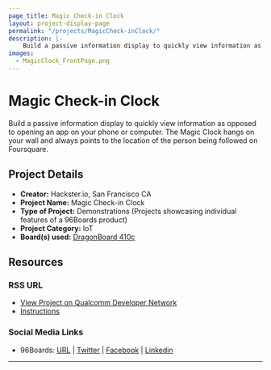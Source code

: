 ```yaml
---
page_title: Magic Check-in Clock
layout: project-display-page
permalink: "/projects/MagicCheck-inClock/"
description: |-
    Build a passive information display to quickly view information as opposed to opening an app on your phone or computer. The Magic Clock hangs on your wall and always points to the location of the person being followed on Foursquare.
images:
  - MagicClock_FrontPage.png
---
```

# Magic Check-in Clock

Build a passive information display to quickly view information as opposed to opening an app on your phone or computer. The Magic Clock hangs on your wall and always points to the location of the person being followed on Foursquare.

## Project Details

- **Creator:** Hackster.io, San Francisco CA
- **Project Name:** Magic Check-in Clock
- **Type of Project:** Demonstrations (Projects showcasing individual features of a 96Boards product)
- **Project Category:** IoT
- **Board(s) used:** [DragonBoard 410c](http://www._96boards.org/product/dragonboard410c/)

## Resources

### RSS URL

- [View Project on Qualcomm Developer Network](https://developer.qualcomm.com/project/magic-check-clock)
- [Instructions](https://www.hackster.io/aaronpk/magic-checkin-clock-1eea2c)

### Social Media Links

- 96Boards: [URL](http://www._96boards.org/) &#124; [Twitter](https://twitter.com/96boards) &#124; [Facebook](https://www.facebook.com/96Boards) &#124; [Linkedin](https://www.linkedin.com/showcase/6637095/)


***
